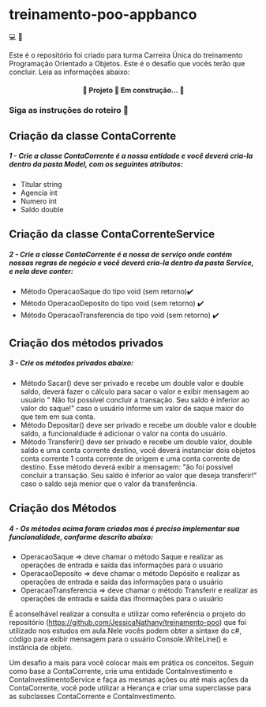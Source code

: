 # treinamento-poo-appbanco
:computer: :blue_book: 

Este é o repositório foi criado para turma Carreira Única do treinamento Programação Orientado a Objetos. Este é o desafio que vocês terão que concluir. Leia as informações abaixo:
 
 <h4 align="center"> 
	🚧  Projeto 🚀 Em construção...  🚧
 </h4>
 
 ### Siga as instruções do roteiro :page_facing_up:
 
## Criação da classe ContaCorrente
##### 1 - Crie a classe ContaCorrente é a nossa entidade e você deverá cria-la dentro da pasta Model, com os seguintes atributos: 
- Titular string
- Agencia int
- Numero int
- Saldo double

## Criação da classe ContaCorrenteService
##### 2 - Crie a classe ContaCorrente é a nossa de serviço onde contém nossas regras de negócio e você deverá cria-la dentro da pasta Service, e nela deve conter: 
- Método OperacaoSaque do tipo void (sem retorno):heavy_check_mark:
- Método OperacaoDeposito do tipo void (sem retorno) :heavy_check_mark:
- Método OperacaoTransferencia do tipo void (sem retorno) :heavy_check_mark:


## Criação dos métodos privados
##### 3 - Crie os métodos privados abaixo: 
- Método Sacar() deve ser privado e recebe um double valor e double saldo, deverá fazer o cálculo para sacar o valor e exibir mensagem ao usuário " Não foi possível concluir a transação. Seu saldo é inferior ao valor do saque!" caso o usuário informe um valor de saque maior do que tem em sua conta.
- Método Depositar() deve ser privado e recebe um double valor e double saldo, a funcionaldiade é adicionar o valor na conta do usuário. 
- Método Transferir() deve ser privado e recebe um double valor, double saldo e uma conta corrente destino, você deverá instanciar dois objetos conta corrente 1 conta corrente de origem e uma conta corrente de destino. Esse método deverá exibir a mensagem: "ão foi possível concluir a transação. Seu saldo é inferior ao valor que deseja transferir!" caso o saldo seja menior que o valor da transferência.

## Criação dos Métodos
##### 4 - Os métodos acima foram criados mas é preciso implementar sua funcionalidade, conforme descrito abaixo:
- OperacaoSaque =>  deve chamar o método Saque e realizar as operações de entrada e saída das informações para o usuário
- OperacaoDeposito => deve chamar o método Depósito e realizar as operações de entrada e saída das informações para o usuário
- OperacaoTransferencia => deve chamar o método Transferir e realizar as operações de entrada e saída das ifnormações para o usuário


É aconselhável realizar a consulta e utilizar como referência o projeto do repositório (https://github.com/JessicaNathany/treinamento-poo) que foi utilizado nos estudos em aula.Nele vocês podem obter a sintaxe do c#, código para exibir mensagem para o usuário Console.WriteLine() e instância de objeto.


Um desafio a mais para você colocar mais em prática os conceitos. Seguin como base a ContaCorrente, crie uma entidade ContaInvestimento e ContaInvestimentoService e faça as mesmas ações ou até mais ações da ContaCorrente, você pode utilizar a Herança e criar uma superclasse para as subclasses ContaCorrente e ContaInvestimento.
